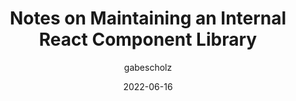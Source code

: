 ---
author: gabescholz
date: 2022-06-16
draft: true
permalink: false
tags:
  - react
  - maintenance
  - components
  - libraries
target_url: https://www.gabe.pizza/notes-on-component-libraries/
title: Notes on Maintaining an Internal React Component Library
---